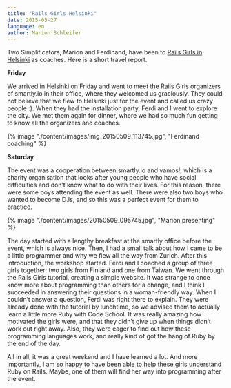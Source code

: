 ```yaml
---
title: "Rails Girls Helsinki"
date: 2015-05-27
language: en
author: Marion Schleifer
---
```


Two Simplificators, Marion and Ferdinand, have been to [Rails Girls in Helsinki](http://railsgirls.com/helsinki) as coaches. Here is a short travel report.

**Friday**

We arrived in Helsinki on Friday and went to meet the Rails Girls organizers of smartly.io in their office, where they welcomed us graciously. They could not believe that we flew to Helsinki just for the event and called us crazy people :). When they had the installation party, Ferdi and I went to explore the city. We met them again for dinner, where we had so much fun getting to know all the organizers and coaches.

{% image "./content/images/img_20150509_113745.jpg", "Ferdinand coaching" %}

**Saturday**

The event was a cooperation between smartly.io and vamos!, which is a charity organisation that looks after young people who have social difficulties and don’t know what to do with their lives. For this reason, there were some boys attending the event as well. There were also two boys who wanted to become DJs, and so this was a perfect event for them to practice.

{% image "./content/images/20150509_095745.jpg", "Marion presenting" %}

The day started with a lengthy breakfast at the smartly office before the event, which is always nice. Then, I had a small talk about how I came to be a little programmer and why we flew all the way from Zurich. After this introduction, the workshop started. Ferdi and I coached a group of three girls together: two girls from Finland and one from Taiwan. We went through the Rails Girls tutorial, creating a simple website. It was strange to once know more about programming than others for a change, and I think I succeeded in answering their questions in a woman-friendly way. When I couldn’t answer a question, Ferdi was right there to explain. They were already done with the tutorial by lunchtime, so we advised them to actually learn a little more Ruby with Code School. It was really amazing how motivated the girls were, and that they didn’t give up when things didn’t work out right away. Also, they were eager to find out how these programming languages work, and really kind of got the hang of Ruby by the end of the day.

All in all, it was a great weekend and I have learned a lot. And more importantly, I am so happy to have been able to help these girls understand Ruby on Rails. Maybe, one of them will find her way into programming after the event.
